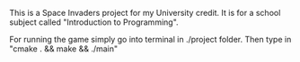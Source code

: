 This is a Space Invaders project for my University credit. 
It is for a school subject called "Introduction to Programming".

For running the game simply go into terminal in ./project folder.
Then type in "cmake . && make && ./main"